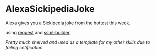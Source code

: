 # AlexaSickipediaJoke
Alexa gives you a Sickipedia joke from the hottest this week.

using [request](https://github.com/request/request) and [ssml-builder](https://github.com/mandnyc/ssml-builder)

*Pretty much shelved and used as a template for my other skills due to failing cetification*
